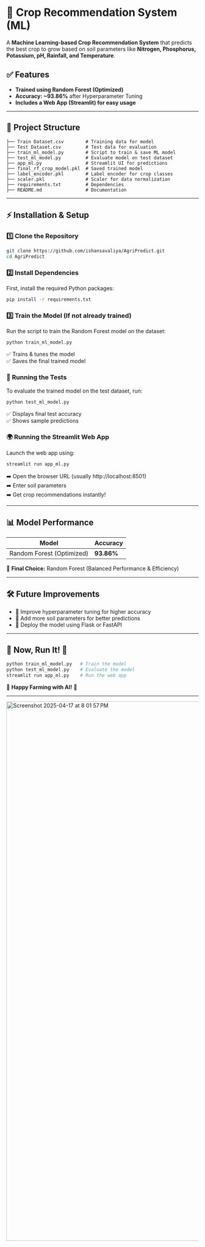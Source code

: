 # 🌾 Crop Recommendation System (ML)

A **Machine Learning-based Crop Recommendation System** that predicts the best crop to grow based on soil parameters like **Nitrogen, Phosphorus, Potassium, pH, Rainfall, and Temperature**.

## ✅ Features

- **Trained using Random Forest (Optimized)**
- **Accuracy: ~93.86%** after Hyperparameter Tuning
- **Includes a Web App (Streamlit) for easy usage**

---

## 📂 Project Structure

```
├── Train Dataset.csv        # Training data for model
├── Test Dataset.csv         # Test data for evaluation
├── train_ml_model.py        # Script to train & save ML model
├── test_ml_model.py         # Evaluate model on test dataset
├── app_ml.py                # Streamlit UI for predictions
├── final_rf_crop_model.pkl  # Saved trained model
├── label_encoder.pkl        # Label encoder for crop classes
├── scaler.pkl               # Scaler for data normalization
├── requirements.txt         # Dependencies
├── README.md                # Documentation
```

---

## ⚡ Installation & Setup

### 1️⃣ Clone the Repository

```bash
git clone https://github.com/ishansavaliya/AgriPredict.git
cd AgriPredict
```

### 2️⃣ Install Dependencies

First, install the required Python packages:

```bash
pip install -r requirements.txt
```

### 3️⃣ Train the Model (If not already trained)

Run the script to train the Random Forest model on the dataset:

```bash
python train_ml_model.py
```

✅ Trains & tunes the model  
✅ Saves the final trained model

### 🚀 Running the Tests

To evaluate the trained model on the test dataset, run:

```bash
python test_ml_model.py
```

✅ Displays final test accuracy  
✅ Shows sample predictions

### 🌍 Running the Streamlit Web App

Launch the web app using:

```bash
streamlit run app_ml.py
```

➡️ Open the browser URL (usually http://localhost:8501)  
➡️ Enter soil parameters  
➡️ Get crop recommendations instantly!

---

## 📊 Model Performance

| Model                     | Accuracy   |
| ------------------------- | ---------- |
| Random Forest (Optimized) | **93.86%** |

🚀 **Final Choice:** Random Forest (Balanced Performance & Efficiency)

---

## 🛠 Future Improvements

- 🔹 Improve hyperparameter tuning for higher accuracy
- 🔹 Add more soil parameters for better predictions
- 🔹 Deploy the model using Flask or FastAPI

---

## 📌 Now, Run It! 🚀

```bash
python train_ml_model.py   # Train the model
python test_ml_model.py    # Evaluate the model
streamlit run app_ml.py    # Run the web app
```

🌱 **Happy Farming with AI!** 🌾

---

<img width="1409" alt="Screenshot 2025-04-17 at 8 01 57 PM" src="https://github.com/user-attachments/assets/b2f45165-deb9-40e1-b3ce-d79f7091bfa2" />
